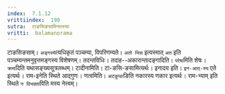 ```yaml
---
index:  7.1.12
vrittiindex:  199
sutra:  टाङसिङसामिनात्स्याः
vritti:  balamanorama 
---
```


टाङसिङसाम्। `अङ्गस्ये`त्यधिकृतं पञ्चम्या, विपरिणम्यते। `अतो भिस` इत्यस्मात् `अत` इति पञ्चम्यन्तमनुवृत्तमङ्गस्य विशेषणम्। तदन्तविधिः। तदाह--अकारान्तादङ्गादिति। `परेषा`मिति शेषः। `क्रमा`दिति यथासङ्ख्यसूत्रलब्धम्। टादीनामिति। टा-ङसि-ङसामित्यर्थः। इनादय इति। `इन-आत्-स्य` एते इत्यर्थः। राम-इनेति स्थिते आद्गुणः। णत्वमिति। `अटकुप्वा`ङिति नकारस्य णकार इत्यर्थः। राम-भ्याम् इति स्थिते `न विभक्ता`विति मस्य नेत्त्वम्। 


